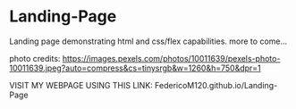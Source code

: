 # Landing-Page

Landing page demonstrating html and css/flex capabilities. more to come...

photo credits: https://images.pexels.com/photos/10011639/pexels-photo-10011639.jpeg?auto=compress&cs=tinysrgb&w=1260&h=750&dpr=1 

VISIT MY WEBPAGE USING THIS LINK:
FedericoM120.github.io/Landing-Page

